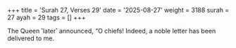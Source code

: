 +++
title = 'Surah 27, Verses 29'
date = '2025-08-27'
weight = 3188
surah = 27
ayah = 29
tags = []
+++

The Queen ˹later˺ announced, “O chiefs! Indeed, a noble letter has been delivered to me.